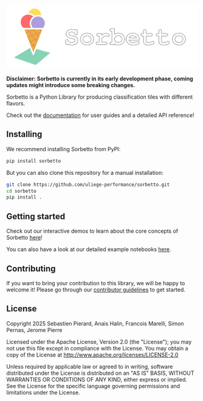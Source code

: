 ![sorbetto banner](doc/images/sorbetto_banner.svg)

**Disclaimer: Sorbetto is currently in its early development phase, coming
updates might introduce some breaking changes.**

Sorbetto is a Python Library for producing classification tiles with different
flavors.

Check out the [documentation](https://sorbetto.readthedocs.io/en/latest/) for user guides and a detailed API reference!

## Installing

We recommend installing Sorbetto from PyPI:

```bash
pip install sorbetto
```

But you can also clone this repository for a manual installation:

```bash
git clone https://github.com/uliege-performance/sorbetto.git
cd sorbetto
pip install .
```

## Getting started

Check out our interactive demos to learn about the core concepts of Sorbetto
[here](https://sorbetto.readthedocs.io/en/latest/demos.html)!

You can also have a look at our detailed example notebooks
[here](https://sorbetto.readthedocs.io/en/latest/examples.html).

## Contributing

If you want to bring your contribution to this library, we will be happy to
welcome it! Please go through our
[contributor guidelines](https://sorbetto.readthedocs.io/en/latest/contributing.html)
to get started.

## License

Copyright 2025 Sebastien Pierard, Anais Halin, Francois Marelli, Simon Pernas, Jerome Pierre

Licensed under the Apache License, Version 2.0 (the "License");
you may not use this file except in compliance with the License.
You may obtain a copy of the License at <http://www.apache.org/licenses/LICENSE-2.0>

Unless required by applicable law or agreed to in writing, software
distributed under the License is distributed on an "AS IS" BASIS,
WITHOUT WARRANTIES OR CONDITIONS OF ANY KIND, either express or implied.
See the License for the specific language governing permissions and
limitations under the License.

